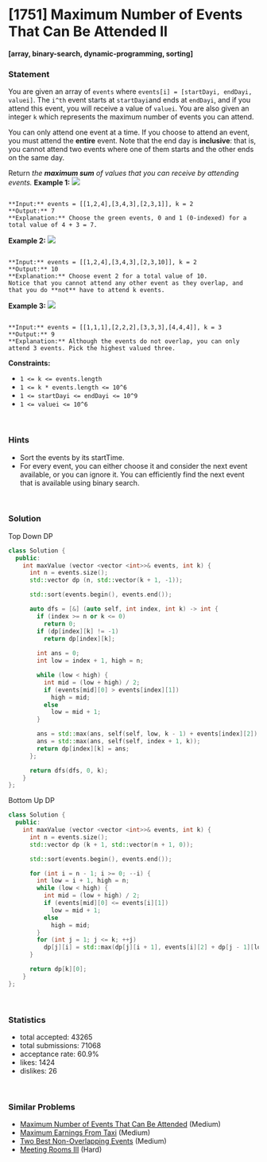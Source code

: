 # [1751] Maximum Number of Events That Can Be Attended II

**[array, binary-search, dynamic-programming, sorting]**

### Statement

You are given an array of `events` where `events[i] = [startDayi, endDayi, valuei]`. The `i^th` event starts at `startDayi`and ends at `endDayi`, and if you attend this event, you will receive a value of `valuei`. You are also given an integer `k` which represents the maximum number of events you can attend.

You can only attend one event at a time. If you choose to attend an event, you must attend the **entire** event. Note that the end day is **inclusive**: that is, you cannot attend two events where one of them starts and the other ends on the same day.

Return *the **maximum sum** of values that you can receive by attending events.*
**Example 1:**
![](https://assets.leetcode.com/uploads/2021/01/10/screenshot-2021-01-11-at-60048-pm.png)

```

**Input:** events = [[1,2,4],[3,4,3],[2,3,1]], k = 2
**Output:** 7
**Explanation:** Choose the green events, 0 and 1 (0-indexed) for a total value of 4 + 3 = 7.
```

**Example 2:**
![](https://assets.leetcode.com/uploads/2021/01/10/screenshot-2021-01-11-at-60150-pm.png)

```

**Input:** events = [[1,2,4],[3,4,3],[2,3,10]], k = 2
**Output:** 10
**Explanation:** Choose event 2 for a total value of 10.
Notice that you cannot attend any other event as they overlap, and that you do **not** have to attend k events.
```

**Example 3:**
**![](https://assets.leetcode.com/uploads/2021/01/10/screenshot-2021-01-11-at-60703-pm.png)**

```

**Input:** events = [[1,1,1],[2,2,2],[3,3,3],[4,4,4]], k = 3
**Output:** 9
**Explanation:** Although the events do not overlap, you can only attend 3 events. Pick the highest valued three.
```

**Constraints:**
* `1 <= k <= events.length`
* `1 <= k * events.length <= 10^6`
* `1 <= startDayi <= endDayi <= 10^9`
* `1 <= valuei <= 10^6`


<br />

### Hints

- Sort the events by its startTime.
- For every event, you can either choose it and consider the next event available, or you can ignore it. You can efficiently find the next event that is available using binary search.

<br />

### Solution

Top Down DP

```cpp
class Solution {
  public:
    int maxValue (vector <vector <int>>& events, int k) {
      int n = events.size();
      std::vector dp (n, std::vector(k + 1, -1));

      std::sort(events.begin(), events.end());

      auto dfs = [&] (auto self, int index, int k) -> int {
        if (index >= n or k <= 0)
          return 0;
        if (dp[index][k] != -1)
          return dp[index][k];
        
        int ans = 0;
        int low = index + 1, high = n;

        while (low < high) {
          int mid = (low + high) / 2;
          if (events[mid][0] > events[index][1])
            high = mid;
          else
            low = mid + 1;
        }

        ans = std::max(ans, self(self, low, k - 1) + events[index][2]);
        ans = std::max(ans, self(self, index + 1, k));
        return dp[index][k] = ans;
      };

      return dfs(dfs, 0, k);
    }
};
```

Bottom Up DP

```cpp
class Solution {
  public:
    int maxValue (vector <vector <int>>& events, int k) {
      int n = events.size();
      std::vector dp (k + 1, std::vector(n + 1, 0));

      std::sort(events.begin(), events.end());

      for (int i = n - 1; i >= 0; --i) {
        int low = i + 1, high = n;
        while (low < high) {
          int mid = (low + high) / 2;
          if (events[mid][0] <= events[i][1])
            low = mid + 1;
          else
            high = mid;
        }
        for (int j = 1; j <= k; ++j)
          dp[j][i] = std::max(dp[j][i + 1], events[i][2] + dp[j - 1][low]);
      }

      return dp[k][0];
    }
};
```

<br />

### Statistics

- total accepted: 43265
- total submissions: 71068
- acceptance rate: 60.9%
- likes: 1424
- dislikes: 26

<br />

### Similar Problems

- [Maximum Number of Events That Can Be Attended](https://leetcode.com/problems/maximum-number-of-events-that-can-be-attended) (Medium)
- [Maximum Earnings From Taxi](https://leetcode.com/problems/maximum-earnings-from-taxi) (Medium)
- [Two Best Non-Overlapping Events](https://leetcode.com/problems/two-best-non-overlapping-events) (Medium)
- [Meeting Rooms III](https://leetcode.com/problems/meeting-rooms-iii) (Hard)
